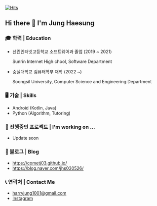 [![Hits](https://hits.seeyoufarm.com/api/count/incr/badge.svg?url=https%3A%2F%2Fgithub.com%2Fcometj03&count_bg=%2379C83D&title_bg=%23555555&icon=&icon_color=%23FFFFFF&title=hits&edge_flat=false)](https://hits.seeyoufarm.com)

## Hi there 👋 I'm Jung Haesung

### 🎓 학력 | Education

- 선린인터넷고등학교 소프트웨어과 졸업 (2019 ~ 2021)
  
  Sunrin Internet High chool, Software Department
  
- 숭실대학교 컴퓨터학부 재학 (2022 ~)

  Soongsil University, Computer Science and Engineering Department

### 🖥️ 기술 | Skills

- Android (Kotlin, Java)
- Python (Algorithm, Tutoring)

### 🔭 진행중인 프로젝트 | I'm working on ...

- Update soon

### 👀 블로그 | Blog

- https://cometj03.github.io/
- https://blog.naver.com/jhs030526/

### 📞 연락처 | Contact Me

- [harryjung1001@gmail.com](mailto:harryjung1001@gmail.com)
- [Instagram](https://www.instagram.com/cometj03)

